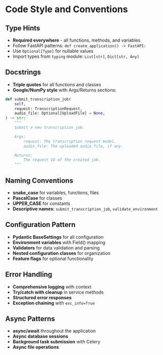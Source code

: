 # Code Style and Conventions

## Type Hints
- **Required everywhere** - all functions, methods, and variables
- Follow FastAPI patterns: `def create_application() -> FastAPI:`
- Use `Optional[Type]` for nullable values
- Import types from `typing` module: `List[str]`, `Dict[str, Any]`

## Docstrings
- **Triple quotes** for all functions and classes
- **Google/NumPy style** with Args/Returns sections:
```python
def submit_transcription_job(
    self,
    request: TranscriptionRequest,
    audio_file: Optional[UploadFile] = None,
) -> str:
    """
    Submit a new transcription job.

    Args:
        request: The transcription request model.
        audio_file: The uploaded audio file, if any.

    Returns:
        The request ID of the created job.
    """
```

## Naming Conventions
- **snake_case** for variables, functions, files
- **PascalCase** for classes
- **UPPER_CASE** for constants
- **Descriptive names**: `submit_transcription_job`, `validate_environment`

## Configuration Pattern
- **Pydantic BaseSettings** for all configuration
- **Environment variables** with Field() mapping
- **Validators** for data validation and parsing
- **Nested configuration classes** for organization
- **Feature flags** for optional functionality

## Error Handling
- **Comprehensive logging** with context
- **Try/catch with cleanup** in service methods
- **Structured error responses**
- **Exception chaining** with `exc_info=True`

## Async Patterns
- **async/await** throughout the application
- **Async database sessions**
- **Background task submission** with Celery
- **Async file operations**
